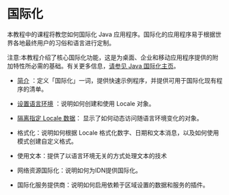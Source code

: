 # 国际化

本教程中的课程将教您如何国际化 Java 应用程序。国际化的应用程序易于根据世界各地最终用户的习俗和语言进行定制。

注意:本教程介绍了核心国际化功能，这是为桌面、企业和移动应用程序提供的附加特性所必需的基础。有关更多信息，[请参见 Java 国际化主页](https://www.oracle.com/java/technologies/javase/Internationalization.html#mobile)。

- [简介](./intro/) ：定义「国际化」一词，提供快速示例程序，并提供可用于国际化现有程序的清单。

- [设置语言环境](./locale/) ：说明如何创建和使用 Locale 对象。

- [隔离指定 Locale 数据](./resbundle/)： 显示了如何动态访问随语言环境变化的对象。

- 格式化：说明如何根据 Locale 格式化数字、日期和文本消息，以及如何使用模式创建自定义格式。

- 使用文本：提供了以语言环境无关的方式处理文本的技术

- 网络资源国际化：说明如何为IDN提供国际化。

- 国际化服务提供商：说明如何启用依赖于区域设置的数据和服务的插件。

